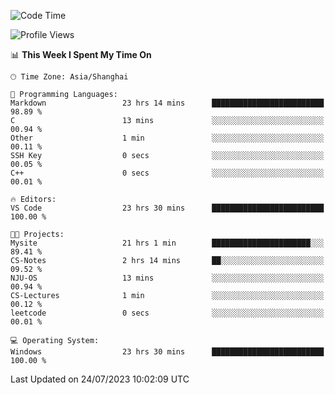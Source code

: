 <!--START_SECTION:waka-->
![Code Time](http://img.shields.io/badge/Code%20Time-1%2C069%20hrs%2022%20mins-blue)

![Profile Views](http://img.shields.io/badge/Profile%20Views-3-blue)

📊 **This Week I Spent My Time On** 

```text
🕑︎ Time Zone: Asia/Shanghai

💬 Programming Languages: 
Markdown                 23 hrs 14 mins      █████████████████████████   98.89 % 
C                        13 mins             ░░░░░░░░░░░░░░░░░░░░░░░░░   00.94 % 
Other                    1 min               ░░░░░░░░░░░░░░░░░░░░░░░░░   00.11 % 
SSH Key                  0 secs              ░░░░░░░░░░░░░░░░░░░░░░░░░   00.05 % 
C++                      0 secs              ░░░░░░░░░░░░░░░░░░░░░░░░░   00.01 % 

🔥 Editors: 
VS Code                  23 hrs 30 mins      █████████████████████████   100.00 % 

🐱‍💻 Projects: 
Mysite                   21 hrs 1 min        ██████████████████████░░░   89.41 % 
CS-Notes                 2 hrs 14 mins       ██░░░░░░░░░░░░░░░░░░░░░░░   09.52 % 
NJU-OS                   13 mins             ░░░░░░░░░░░░░░░░░░░░░░░░░   00.94 % 
CS-Lectures              1 min               ░░░░░░░░░░░░░░░░░░░░░░░░░   00.12 % 
leetcode                 0 secs              ░░░░░░░░░░░░░░░░░░░░░░░░░   00.01 % 

💻 Operating System: 
Windows                  23 hrs 30 mins      █████████████████████████   100.00 % 
```


 Last Updated on 24/07/2023 10:02:09 UTC
<!--END_SECTION:waka-->